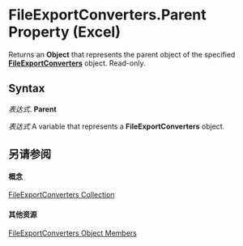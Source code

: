 
# FileExportConverters.Parent Property (Excel)

Returns an  **Object** that represents the parent object of the specified **[FileExportConverters](f4b0500e-308a-42e7-a9eb-4a511b8ca754.md)** object. Read-only.


## Syntax

 _表达式_. **Parent**

 _表达式_ A variable that represents a **FileExportConverters** object.


## 另请参阅


#### 概念


[FileExportConverters Collection](f4b0500e-308a-42e7-a9eb-4a511b8ca754.md)
#### 其他资源


[FileExportConverters Object Members](http://msdn.microsoft.com/library/917273f1-ec63-7cfd-4aaf-15e5b4f0f956%28Office.15%29.aspx)